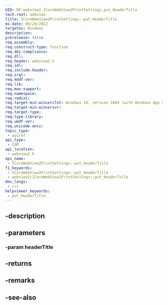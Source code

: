 ```yaml
---
UID: NF:webview2.ICoreWebView2PrintSettings.put_HeaderTitle
tech.root: webview
title: ICoreWebView2PrintSettings::put_HeaderTitle
ms.date: 09/20/2022
targetos: Windows
description: 
prerelease: false
req.assembly: 
req.construct-type: function
req.ddi-compliance: 
req.dll: 
req.header: webview2.h
req.idl: 
req.include-header: 
req.irql: 
req.kmdf-ver: 
req.lib: 
req.max-support: 
req.namespace: 
req.redist: 
req.target-min-winverclnt: Windows 10, version 1809 (with Windows App SDK 1.1 or later)
req.target-min-winversvr: 
req.target-type: 
req.type-library: 
req.umdf-ver: 
req.unicode-ansi: 
topic_type:
 - apiref
api_type:
 - COM
api_location:
 - webview2.h
api_name:
 - ICoreWebView2PrintSettings::put_HeaderTitle
f1_keywords:
 - ICoreWebView2PrintSettings::put_HeaderTitle
 - webview2/ICoreWebView2PrintSettings::put_HeaderTitle
dev_langs:
 - c++
helpviewer_keywords:
 - put_HeaderTitle
---
```


## -description

## -parameters

### -param headerTitle

## -returns

## -remarks

## -see-also

